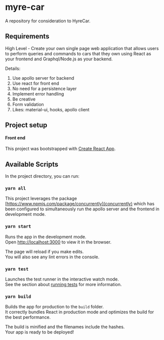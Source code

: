# myre-car

A repository for consideration to HyreCar.

## Requirements

High Level - Create your own single page web application that allows users to perform queries and commands to cars that they own using React as your frontend and Graphql/Node.js as your backend.

Details:

1. Use apollo server for backend
2. Use react for front end
3. No need for a persistence layer
4. Implement error handling
5. Be creative
6. Form validation
7. Likes: material-ui, hooks, apollo client

## Project setup

#### Front end

This project was bootstrapped with [Create React App](https://github.com/facebook/create-react-app).

## Available Scripts

In the project directory, you can run:

### `yarn all`

This project leverages the package [https://www.npmjs.com/package/concurrently](concurrently) which has been configured to simultaneously run the apollo server and the frontend in development mode.

### `yarn start`

Runs the app in the development mode.<br />
Open [http://localhost:3000](http://localhost:3000) to view it in the browser.

The page will reload if you make edits.<br />
You will also see any lint errors in the console.

### `yarn test`

Launches the test runner in the interactive watch mode.<br />
See the section about [running tests](https://facebook.github.io/create-react-app/docs/running-tests) for more information.

### `yarn build`

Builds the app for production to the `build` folder.<br />
It correctly bundles React in production mode and optimizes the build for the best performance.

The build is minified and the filenames include the hashes.<br />
Your app is ready to be deployed!
